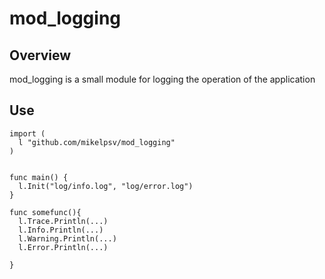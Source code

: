 # mod_logging
## Overview

mod_logging is a small module for logging the operation of the application

## Use

```
import (
  l "github.com/mikelpsv/mod_logging"
)


func main() {
  l.Init("log/info.log", "log/error.log")
}

func somefunc(){
  l.Trace.Println(...)
  l.Info.Println(...)
  l.Warning.Println(...)
  l.Error.Println(...)
  
}
```
